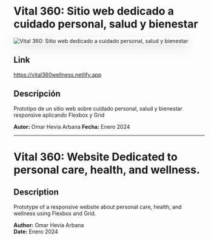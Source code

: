 # Vital 360: Sitio web dedicado a cuidado personal, salud y bienestar

<image style="box-shadow: rgba(100, 100, 111, 0.2) 0px 7px 29px 0px;" src="/img/miniatura.png" alt="Vital 360: Sitio web dedicado a cuidado personal, salud y bienestar">

## Link
https://vital360wellness.netlify.app


## Descripción

Prototipo de un sitio web sobre cuidado personal, salud y bienestar responsive aplicando Flexbox y Grid

**Autor:** Omar Hevia Arbana
**Fecha:** Enero 2024

---

# Vital 360: Website Dedicated to personal care, health, and wellness.

## Description

Prototype of a responsive website about personal care, health, and wellness using Flexbox and Grid.

**Author:** Omar Hevia Arbana  
**Date:** Enero 2024
